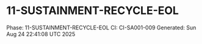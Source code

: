 # 11-SUSTAINMENT-RECYCLE-EOL
Phase: 11-SUSTAINMENT-RECYCLE-EOL
CI: CI-SA001-009
Generated: Sun Aug 24 22:41:08 UTC 2025
